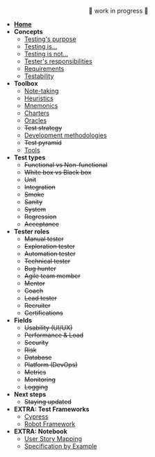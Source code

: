 <!-- markdownlint-disable MD041 -->
<!-- markdownlint-disable MD032 MD033 -->

<ul style="text-align: center;">🚧 work in progress 🚧</ul>

- [**Home**](/)
- **Concepts**
  - [Testing's purpose](/concepts/testing-purpose.md)
  - [Testing is…](/concepts/what-testing-is.md)
  - [Testing is not…](/concepts/what-testing-is-not.md)
  - [Tester's responsibilities](/concepts/tester-responsibilities.md)
  - [Requirements](/concepts/requirements.md)
  - [Testability](/concepts/testability.md)
- **Toolbox**
  - [Note-taking](/tools/note-taking.md)
  - [Heuristics](/tools/heuristics.md)
  - [Mnemonics](/tools/mnemonics.md)
  - [Charters](/tools/charters.md)
  - [Oracles](/tools/oracles.md)
  - ~~Test strategy~~
  - [Development methodologies](/tools/dev-methodologies.md)
  - ~~Test pyramid~~
  - [Tools](/tools/toolbox.md)
- **Test types**
  - ~~Functional vs Non-functional~~
  - ~~White box vs Black box~~
  - ~~Unit~~
  - ~~Integration~~
  - ~~Smoke~~
  - ~~Sanity~~
  - ~~System~~
  - ~~Regression~~
  - ~~Acceptance~~
- **Tester roles**
  - ~~Manual tester~~
  - ~~Exploration tester~~
  - ~~Automation tester~~
  - ~~Technical tester~~
  - ~~Bug hunter~~
  - ~~Agile team member~~
  - ~~Mentor~~
  - ~~Coach~~
  - ~~Lead tester~~
  - ~~Recruiter~~
  - ~~Certifications~~
- **Fields**
  - ~~Usability (UI/UX)~~
  - ~~Performance & Load~~
  - ~~Security~~
  - ~~Risk~~
  - ~~Database~~
  - ~~Platform (DevOps)~~
  - ~~Metrics~~
  - ~~Monitoring~~
  - ~~Logging~~
- **Next steps**
  - ~~Staying updated~~
- **EXTRA: Test Frameworks**
  - [Cypress](/tools/framework/cypress.md)
  - [Robot Framework](/tools/framework/robot.md)
- **EXTRA: Notebook**
  - [User Story Mapping](/notebook/user-story-mapping.md)
  - [Specification by Example](/notebook/specification-by-example.md)
